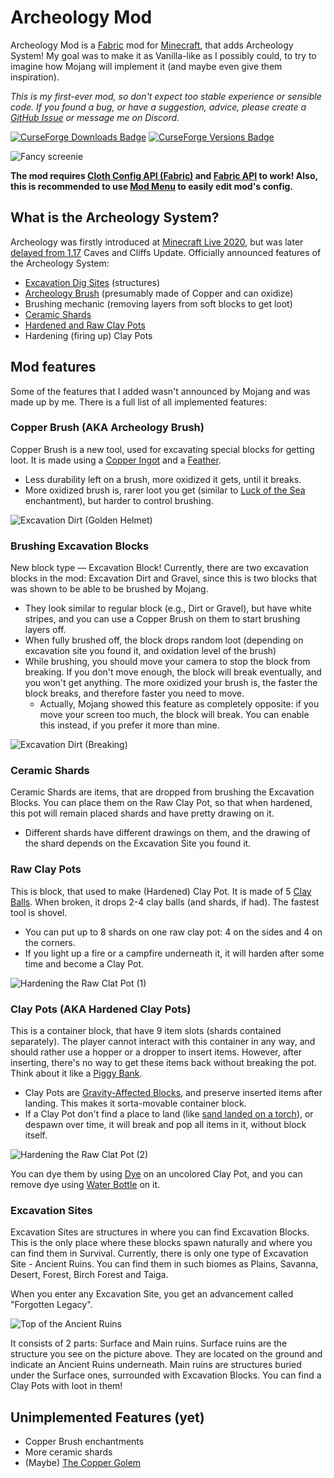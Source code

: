 # Archeology Mod
Archeology Mod is a [Fabric](https://fabricmc.net/) mod for [Minecraft](https://www.minecraft.net/), that adds Archeology System! My goal was to make it as Vanilla-like as I possibly could, to try to imagine how Mojang will implement it (and maybe even give them inspiration).

_This is my first-ever mod, so don't expect too stable experience or sensible code. If you found a bug, or have a suggestion, advice, please create a [GitHub Issue](https://github.com/capsey/archeology-mod/issues) or message me on Discord._

[![CurseForge Downloads Badge](https://cf.way2muchnoise.eu/full_539957_downloads.svg "CurseForge Downloads Badge")](https://www.curseforge.com/minecraft/mc-mods/archeology)
[![CurseForge Versions Badge](http://cf.way2muchnoise.eu/versions/539957.svg "CurseForge Versions Badge")](https://www.curseforge.com/minecraft/mc-mods/archeology)

![Fancy screenie](https://i.ibb.co/4s0pb9F/screenie.png "Fancy screenie")

**The mod requires [Cloth Config API (Fabric)](https://github.com/shedaniel/cloth-config) and [Fabric API](https://github.com/FabricMC/fabric) to work! Also, this is recommended to use [Mod Menu](https://github.com/TerraformersMC/ModMenu) to easily edit mod's config.**

## What is the Archeology System?
Archeology was firstly introduced at [Minecraft Live 2020](https://youtu.be/DWZIfsaIgtE?t=7229), but was later [delayed from 1.17](https://youtu.be/6YgKUZnUyak?t=285) Caves and Cliffs Update. Officially announced features of the Archeology System:
* [Excavation Dig Sites](https://minecraft-archive.fandom.com/wiki/Excavation_Sites) (structures)
* [Archeology Brush](https://minecraft-archive.fandom.com/wiki/Brush) (presumably made of Copper and can oxidize)
* Brushing mechanic (removing layers from soft blocks to get loot)
* [Ceramic Shards](https://minecraft-archive.fandom.com/wiki/Ceramic_Shard)
* [Hardened and Raw Clay Pots](https://minecraft-archive.fandom.com/wiki/Clay_Pot)
* Hardening (firing up) Clay Pots

## Mod features
Some of the features that I added wasn't announced by Mojang and was made up by me. There is a full list of all implemented features:

### Copper Brush (AKA Archeology Brush)
Copper Brush is a new tool, used for excavating special blocks for getting loot. It is made using a [Copper Ingot](https://minecraft.fandom.com/wiki/Copper_Ingot) and a [Feather](https://minecraft.fandom.com/wiki/Feather).
* Less durability left on a brush, more oxidized it gets, until it breaks.
* More oxidized brush is, rarer loot you get (similar to [Luck of the Sea](https://minecraft.fandom.com/wiki/Luck_of_the_Sea) enchantment), but harder to control brushing.

![Excavation Dirt (Golden Helmet)](https://i.ibb.co/pxgX1ft/golden-helmet.png "Excavation Dirt (Golden Helmet)")

### Brushing Excavation Blocks
New block type — Excavation Block! Currently, there are two excavation blocks in the mod: Excavation Dirt and Gravel, since this is two blocks that was shown to be able to be brushed by Mojang.
* They look similar to regular block (e.g., Dirt or Gravel), but have white stripes, and you can use a Copper Brush on them to start brushing layers off.
* When fully brushed off, the block drops random loot (depending on excavation site you found it, and oxidation level of the brush)
* While brushing, you should move your camera to stop the block from breaking. If you don't move enough, the block will break eventually, and you won't get anything. The more oxidized your brush is, the faster the block breaks, and therefore faster you need to move.
	* Actually, Mojang showed this feature as completely opposite: if you move your screen too much, the block will break. You can enable this instead, if you prefer it more than mine.

![Excavation Dirt (Breaking)](https://i.ibb.co/QNkhBWZ/breaking.png "Excavation Dirt (Breaking)")

### Ceramic Shards
Ceramic Shards are items, that are dropped from brushing the Excavation Blocks. You can place them on the Raw Clay Pot, so that when hardened, this pot will remain placed shards and have pretty drawing on it.
* Different shards have different drawings on them, and the drawing of the shard depends on the Excavation Site you found it.

### Raw Clay Pots
This is block, that used to make (Hardened) Clay Pot. It is made of 5 [Clay Balls](https://minecraft.fandom.com/wiki/Clay_Ball). When broken, it drops 2-4 clay balls (and shards, if had). The fastest tool is shovel.
* You can put up to 8 shards on one raw clay pot: 4 on the sides and 4 on the corners.
* If you light up a fire or a campfire underneath it, it will harden after some time and become a Clay Pot.

![Hardening the Raw Clat Pot (1)](https://i.ibb.co/bsM6NgC/hardening-2.png "Hardening the Raw Clat Pot (1)")

### Clay Pots (AKA Hardened Clay Pots)
This is a container block, that have 9 item slots (shards contained separately). The player cannot interact with this container in any way, and should rather use a hopper or a dropper to insert items. However, after inserting, there's no way to get these items back without breaking the pot. Think about it like a [Piggy Bank](https://en.wikipedia.org/wiki/Piggy_bank).
* Clay Pots are [Gravity-Affected Blocks](https://minecraft.fandom.com/wiki/Falling_Block), and preserve inserted items after landing. This makes it sorta-movable container block.
* If a Clay Pot don't find a place to land (like [sand landed on a torch](https://minecraft.fandom.com/wiki/Falling_Block#Behavior)), or despawn over time, it will break and pop all items in it, without block itself.

![Hardening the Raw Clat Pot (2)](https://i.ibb.co/k0K92yB/hardening-1.png "Hardening the Raw Clat Pot (2)")

You can dye them by using [Dye](https://minecraft.fandom.com/wiki/Dye) on an uncolored Clay Pot, and you can remove dye using [Water Bottle](https://minecraft.fandom.com/wiki/Water_Bottle) on it.

### Excavation Sites
Excavation Sites are structures in where you can find Excavation Blocks. This is the only place where these blocks spawn naturally and where you can find them in Survival. Currently, there is only one type of Excavation Site - Ancient Ruins. You can find them in such biomes as Plains, Savanna, Desert, Forest, Birch Forest and Taiga.

When you enter any Excavation Site, you get an advancement called "Forgotten Legacy".

![Top of the Ancient Ruins](https://i.ibb.co/JnQxYSf/2021-12-26-01-40-09.png "Top of the Ancient Ruins")

It consists of 2 parts: Surface and Main ruins. Surface ruins are the structure you see on the picture above. They are located on the ground and indicate an Ancient Ruins underneath. Main ruins are structures buried under the Surface ones, surrounded with Excavation Blocks. You can find a Clay Pots with loot in them!

## Unimplemented Features (yet)
* Copper Brush enchantments
* More ceramic shards
* (Maybe) [The Copper Golem](https://www.youtube.com/watch?v=jVdBhu0KgJo)
